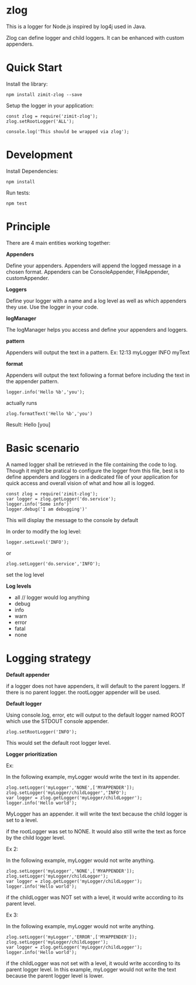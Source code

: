 # zlog

This is a logger for Node.js inspired by log4j used in Java.

Zlog can define logger and child loggers. It can be enhanced with custom appenders.

# Quick Start

Install the library:
```
npm install zimit-zlog --save
```
Setup the logger in your application:
```
const zlog = require('zimit-zlog');
zlog.setRootLogger('ALL');

console.log('This should be wrapped via zlog');
```

# Development

Install Dependencies:
```
npm install
```
Run tests:
```
npm test
```


# Principle

There are 4 main entities working together:

**Appenders**

Define your appenders. Appenders will append the logged message in a chosen format.
Appenders can be ConsoleAppender, FileAppender, customAppender.

**Loggers**

Define your logger with a name and a log level as well as which appenders they use.
Use the logger in your code.

**logManager**

The logManager helps you access and define your appenders and loggers.

**pattern**

Appenders will output the text in a pattern.
Ex: 12:13 myLogger INFO myText

**format**

Appenders will output the text following a format before including the text in the appender pattern.

    logger.info('Hello %b','you');

actually runs

    zlog.formatText('Hello %b','you')
    
Result: Hello [you]


# Basic scenario

A named logger shall be retrieved in the file containing the code to log.
Though it might be pratical to configure the logger from this file, best is to define appenders and loggers in a dedicated file of your application for quick access and overall vision of what and how all is logged.

    const zlog = require('zimit-zlog');
    var logger = zlog.getLogger('do.service');
    logger.info('Some info')'
    logger.debug('I am debugging')'

This will display the message to the console by default

In order to modify the log level:

    logger.setLevel('INFO');

or 

    zlog.setLogger('do.service','INFO');

set the log level


**Log levels**

 - all // logger would log anything
 - debug
 - info
 - warn
 - error
 - fatal
 - none

# Logging strategy

**Default appender**

if a logger does not have appenders, it will default to the parent loggers. If there is no parent logger. the rootLogger appender will be used.


**Default logger**

Using console.log, error, etc will output to the default logger named ROOT
which use the STDOUT console appender.

    zlog.setRootLogger('INFO');

This would set the default root logger level.


**Logger prioritization**

Ex: 

In the following example, myLogger would write the text in its appender.


    zlog.setLogger('myLogger','NONE',['MYAPPENDER']);
    zlog.setLogger('myLogger/childLogger','INFO');
    var logger = zlog.getLogger('myLogger/childLogger');
    logger.info('Hello world');

MyLogger has an appender. it will write the text because the child logger is set to a level.

if the rootLogger was set to NONE. It would also still write the text as force by the child logger level.

Ex 2:

In the following example, myLogger would not write anything.

    zlog.setLogger('myLogger','NONE',['MYAPPENDER']);
    zlog.setLogger('myLogger/childLogger');
    var logger = zlog.getLogger('myLogger/childLogger');
    logger.info('Hello world');

if the childLogger was NOT set with a level, it would write according to its parent level.


Ex 3:

In the following example, myLogger would not write anything.

    zlog.setLogger('myLogger','ERROR',['MYAPPENDER']);
    zlog.setLogger('myLogger/childLogger');
    var logger = zlog.getLogger('myLogger/childLogger');
    logger.info('Hello world');

if the childLogger was not set with a level, it would write according to its parent logger level.
In this example, myLogger would not write the text because the parent logger level is lower.
